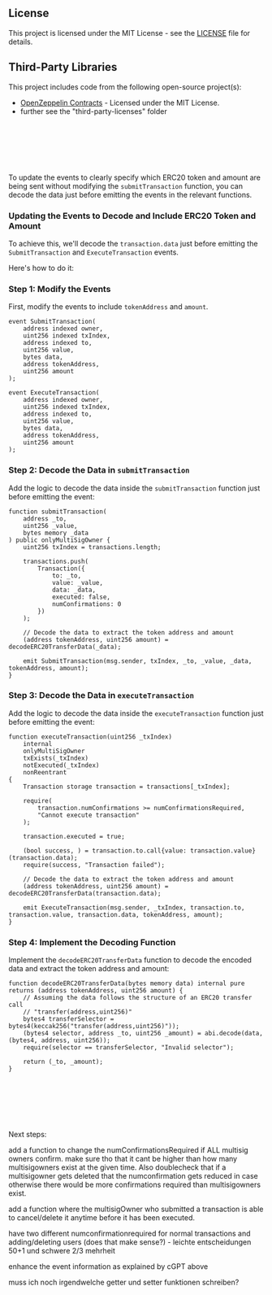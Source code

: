 ## License

This project is licensed under the MIT License - see the [LICENSE](LICENSE) file for details.

## Third-Party Libraries

This project includes code from the following open-source project(s):

- [OpenZeppelin Contracts](https://github.com/OpenZeppelin/openzeppelin-contracts) - Licensed under the MIT License.
- further see the "third-party-licenses" folder




<br><br><br><br><br>

To update the events to clearly specify which ERC20 token and amount are being sent without modifying the `submitTransaction` function, you can decode the data just before emitting the events in the relevant functions.

### Updating the Events to Decode and Include ERC20 Token and Amount

To achieve this, we'll decode the `transaction.data` just before emitting the `SubmitTransaction` and `ExecuteTransaction` events.

Here's how to do it:

### Step 1: Modify the Events

First, modify the events to include `tokenAddress` and `amount`.

```solidity
event SubmitTransaction(
    address indexed owner,
    uint256 indexed txIndex,
    address indexed to,
    uint256 value,
    bytes data,
    address tokenAddress,
    uint256 amount
);

event ExecuteTransaction(
    address indexed owner,
    uint256 indexed txIndex,
    address indexed to,
    uint256 value,
    bytes data,
    address tokenAddress,
    uint256 amount
);
```

### Step 2: Decode the Data in `submitTransaction`

Add the logic to decode the data inside the `submitTransaction` function just before emitting the event:

```solidity
function submitTransaction(
    address _to,
    uint256 _value,
    bytes memory _data
) public onlyMultiSigOwner {
    uint256 txIndex = transactions.length;

    transactions.push(
        Transaction({
            to: _to,
            value: _value,
            data: _data,
            executed: false,
            numConfirmations: 0
        })
    );

    // Decode the data to extract the token address and amount
    (address tokenAddress, uint256 amount) = decodeERC20TransferData(_data);

    emit SubmitTransaction(msg.sender, txIndex, _to, _value, _data, tokenAddress, amount);
}
```

### Step 3: Decode the Data in `executeTransaction`

Add the logic to decode the data inside the `executeTransaction` function just before emitting the event:

```solidity
function executeTransaction(uint256 _txIndex)
    internal
    onlyMultiSigOwner
    txExists(_txIndex)
    notExecuted(_txIndex)
    nonReentrant
{
    Transaction storage transaction = transactions[_txIndex];

    require(
        transaction.numConfirmations >= numConfirmationsRequired,
        "Cannot execute transaction"
    );

    transaction.executed = true;

    (bool success, ) = transaction.to.call{value: transaction.value}(transaction.data);
    require(success, "Transaction failed");

    // Decode the data to extract the token address and amount
    (address tokenAddress, uint256 amount) = decodeERC20TransferData(transaction.data);

    emit ExecuteTransaction(msg.sender, _txIndex, transaction.to, transaction.value, transaction.data, tokenAddress, amount);
}
```

### Step 4: Implement the Decoding Function

Implement the `decodeERC20TransferData` function to decode the encoded data and extract the token address and amount:

```solidity
function decodeERC20TransferData(bytes memory data) internal pure returns (address tokenAddress, uint256 amount) {
    // Assuming the data follows the structure of an ERC20 transfer call
    // "transfer(address,uint256)"
    bytes4 transferSelector = bytes4(keccak256("transfer(address,uint256)"));
    (bytes4 selector, address _to, uint256 _amount) = abi.decode(data, (bytes4, address, uint256));
    require(selector == transferSelector, "Invalid selector");

    return (_to, _amount);
}
```



<br><br><br><br><br>





Next steps:

 add a function to change the numConfirmationsRequired if ALL multisig owners confirm. make sure tho that it cant be higher than how many multisigowners exist at the given time. Also doublecheck that if a multisigowner gets deleted that the numconfirmation gets reduced in case otherwise there would be more confirmations required than multisigowners exist.

 add a function where the multisigOwner who submitted a transaction is able to cancel/delete it anytime before it has been executed.

 have two different numconfirmationrequired for normal transactions and adding/deleting users (does that make sense?) - leichte entscheidungen 50+1 und schwere 2/3 mehrheit

 enhance the event information as explained by cGPT above

 muss ich noch irgendwelche getter und setter funktionen schreiben?